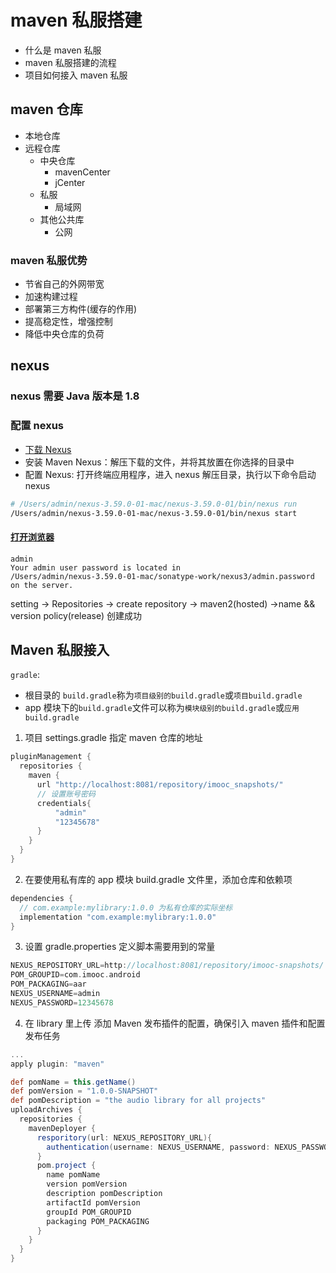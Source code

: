 # maven 私服搭建

- 什么是 maven 私服
- maven 私服搭建的流程
- 项目如何接入 maven 私服

## maven 仓库

- 本地仓库
- 远程仓库
  - 中央仓库
    - mavenCenter
    - jCenter
  - 私服
    - 局域网
  - 其他公共库
    - 公网

### maven 私服优势

- 节省自己的外网带宽
- 加速构建过程
- 部署第三方构件(缓存的作用)
- 提高稳定性，增强控制
- 降低中央仓库的负荷

## nexus

### nexus 需要 Java 版本是 1.8

### 配置 nexus

- [下载 Nexus](!https://www.sonatype.com/products/sonatype-nexus-oss)
- 安装 Maven Nexus：解压下载的文件，并将其放置在你选择的目录中
- 配置 Nexus: 打开终端应用程序，进入 nexus 解压目录，执行以下命令启动 nexus

```bash
# /Users/admin/nexus-3.59.0-01-mac/nexus-3.59.0-01/bin/nexus run
/Users/admin/nexus-3.59.0-01-mac/nexus-3.59.0-01/bin/nexus start
```

#### [打开浏览器](!http://localhost:8081/)

```
admin
Your admin user password is located in
/Users/admin/nexus-3.59.0-01-mac/sonatype-work/nexus3/admin.password on the server.
```

setting -> Repositories -> create repository -> maven2(hosted) ->name && version policy(release) 创建成功

## Maven 私服接入

`gradle`:

- 根目录的 `build.gradle`称为`项目级别的build.gradle`或`项目build.gradle`
- app 模块下的`build.gradle`文件可以称为`模块级别的build.gradle`或`应用build.gradle`

1. 项目 settings.gradle
   指定 maven 仓库的地址

```groovy
pluginManagement {
  repositories {
    maven {
      url "http://localhost:8081/repository/imooc_snapshots/"
      // 设置账号密码
      credentials{
          "admin"
          "12345678"
      }
    }
  }
}
```

2. 在要使用私有库的 app 模块 build.gradle 文件里，添加仓库和依赖项

```groovy
dependencies {
  // com.example:mylibrary:1.0.0 为私有仓库的实际坐标
  implementation "com.example:mylibrary:1.0.0"
}
```

3. 设置 gradle.properties
   定义脚本需要用到的常量

```groovy
NEXUS_REPOSITORY_URL=http://localhost:8081/repository/imooc-snapshots/
POM_GROUPID=com.imooc.android
POM_PACKAGING=aar
NEXUS_USERNAME=admin
NEXUS_PASSWORD=12345678
```

4. 在 library 里上传
   添加 Maven 发布插件的配置，确保引入 maven 插件和配置发布任务

```groovy
...
apply plugin: "maven"

def pomName = this.getName()
def pomVersion = "1.0.0-SNAPSHOT"
def pomDescription = "the audio library for all projects"
uploadArchives {
  repositories {
    mavenDeployer {
      resporitory(url: NEXUS_REPOSITORY_URL){
        authentication(username: NEXUS_USERNAME, password: NEXUS_PASSWORD)
      }
      pom.project {
        name pomName
        version pomVersion
        description pomDescription
        artifactId pomVersion
        groupId POM_GROUPID
        packaging POM_PACKAGING
      }
    }
  }
}
```
